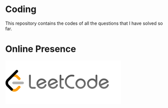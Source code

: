 # Coding
This repository contains the codes of all the questions that I have solved so far.


# Online Presence
[![Images](Images/Leetcode%20Logo.png)](https://leetcode.com/just__a__visitor/ "just__a__visitor")
